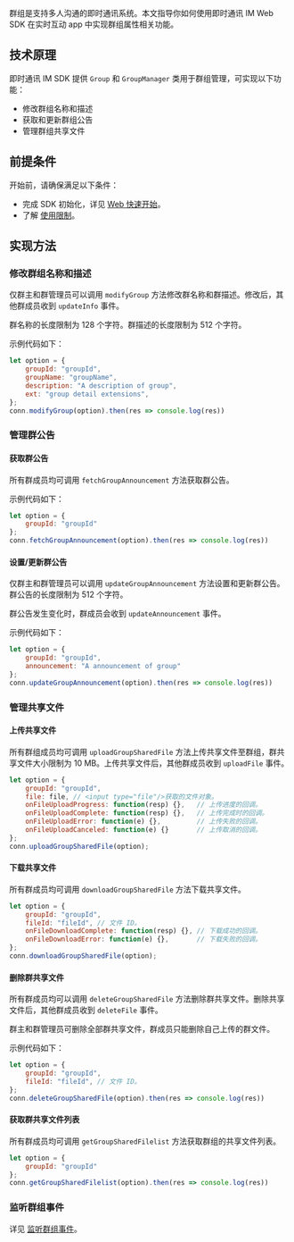 群组是支持多人沟通的即时通讯系统。本文指导你如何使用即时通讯 IM Web SDK 在实时互动 app 中实现群组属性相关功能。

## 技术原理

即时通讯 IM SDK 提供 `Group` 和 `GroupManager` 类用于群组管理，可实现以下功能：

- 修改群组名称和描述
- 获取和更新群组公告
- 管理群组共享文件

## 前提条件

开始前，请确保满足以下条件：

- 完成 SDK 初始化，详见 [Web 快速开始](./agora_chat_get_started_web)。
- 了解 [使用限制](./agora_chat_limitation)。

## 实现方法

### 修改群组名称和描述

仅群主和群管理员可以调用 `modifyGroup` 方法修改群名称和群描述。修改后，其他群成员收到 `updateInfo` 事件。

群名称的长度限制为 128 个字符。群描述的长度限制为 512 个字符。

示例代码如下：

```javascript
let option = {
    groupId: "groupId",
    groupName: "groupName",
    description: "A description of group",
    ext: "group detail extensions",
};
conn.modifyGroup(option).then(res => console.log(res))
```

### 管理群公告

#### 获取群公告

所有群成员均可调用 `fetchGroupAnnouncement` 方法获取群公告。

示例代码如下：

```javaScript
let option = {
    groupId: "groupId"
};
conn.fetchGroupAnnouncement(option).then(res => console.log(res))
```

#### 设置/更新群公告

仅群主和群管理员可以调用 `updateGroupAnnouncement` 方法设置和更新群公告。群公告的长度限制为 512 个字符。

群公告发生变化时，群成员会收到 `updateAnnouncement` 事件。

示例代码如下：

```javaScript
let option = {
    groupId: "groupId",
    announcement: "A announcement of group"
};
conn.updateGroupAnnouncement(option).then(res => console.log(res))
```

### 管理共享文件

#### 上传共享文件

所有群组成员均可调用 `uploadGroupSharedFile` 方法上传共享文件至群组，群共享文件大小限制为 10 MB。上传共享文件后，其他群成员收到 `uploadFile` 事件。

```javaScript
let option = {
    groupId: "groupId",
    file: file, // <input type="file"/>获取的文件对象。
    onFileUploadProgress: function(resp) {},   // 上传进度的回调。
    onFileUploadComplete: function(resp) {},   // 上传完成时的回调。
    onFileUploadError: function(e) {},         // 上传失败的回调。
    onFileUploadCanceled: function(e) {}       // 上传取消的回调。
};
conn.uploadGroupSharedFile(option);
```

#### 下载共享文件

所有群成员均可调用 `downloadGroupSharedFile` 方法下载共享文件。

```javaScript
let option = {
    groupId: "groupId",
    fileId: "fileId", // 文件 ID。
    onFileDownloadComplete: function(resp) {}, // 下载成功的回调。
    onFileDownloadError: function(e) {},       // 下载失败的回调。
};
conn.downloadGroupSharedFile(option);
```

#### 删除群共享文件

所有群成员均可以调用 `deleteGroupSharedFile` 方法删除群共享文件。删除共享文件后，其他群成员收到 `deleteFile` 事件。

群主和群管理员可删除全部群共享文件，群成员只能删除自己上传的群文件。

示例代码如下：

```javaScript
let option = {
    groupId: "groupId",
    fileId: "fileId", // 文件 ID。
};
conn.deleteGroupSharedFile(option).then(res => console.log(res))
```

#### 获取群共享文件列表

所有群成员均可调用 `getGroupSharedFilelist` 方法获取群组的共享文件列表。

```javaScript
let option = {
    groupId: "groupId"
};
conn.getGroupSharedFilelist(option).then(res => console.log(res))
```

### 监听群组事件

详见 [监听群组事件](./agora_chat_group_web#监听群组事件)。